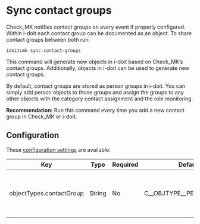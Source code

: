 # Sync contact groups

Check\_MK notifies contact groups on every event if properly configured. Within i-doit each contact group can be documented as an object. To share contact groups between both run:

```shell
idoitcmk sync-contact-groups
```

This command will generate new objects in i-doit based on Check\_MK’s contact groups. Additionally, objects in i-doit can be used to generate new contact groups.

By default, contact groups are stored as person groups in i-doit. You can simply add person objects to those groups and assign the groups to any other objects with the category contact assignment and the role monitoring.

**Recommendation:** Run this command every time you add a new contact group in Check\_MK or i-doit.

## Configuration

These [configuration settings](./configuration.md) are available:

| Key | Type | Required | Default | Description |
| --- | --- | --- | --- | --- |
| objectTypes.contactGroup | String | No  | C__OBJTYPE__PERSON_GROUP | Contact groups are marked by this type (use constant!) |
